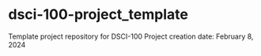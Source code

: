 # dsci-100-project_template
Template project repository for DSCI-100
Project creation date: February 8, 2024
